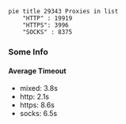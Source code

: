 
```mermaid
pie title 29343 Proxies in list
    "HTTP" : 19919
    "HTTPS": 3996
    "SOCKS" : 8375
```

### Some Info
#### Average Timeout

- mixed: 3.8s
- http: 2.1s
- https: 8.6s
- socks: 6.5s